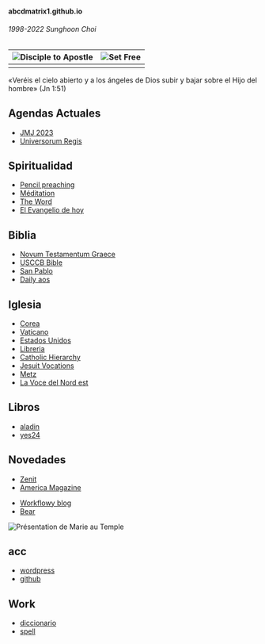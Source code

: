 #### abcdmatrix1.github.io
###### 1998-2022 Sunghoon Choi

| ![Disciple to Apostle](https://www.ncronline.org/files/styles/article_one-third_width/public/Jacob%27s%20ladder_1.jpg) | ![Set Free](https://www.ncronline.org/files/styles/article_one-third_width/public/beelzebul_9.jpg) |
| :--: | :--: |
|  |  |

«Veréis el cielo abierto y a los ángeles de Dios subir y bajar sobre el Hijo del hombre» (Jn 1:51)


## Agendas Actuales
* [JMJ 2023](https://www.lisboa2023.org/es/lisboa2023/el-tema)
* [Universorum Regis](./calendar/LD11-regis.md)


## Spiritualidad
* [Pencil preaching](https://www.ncronline.org/sections/spirituality/pencil-preaching)
* [Méditation](https://www.medaille-miraculeuse.fr/category/meditation)
* [The Word](https://www.americamagazine.org/section/word)
* [El Evangelio de hoy](https://www.dominicos.org/predicacion/evangelio-del-dia/hoy/)


## Biblia
* [Novum Testamentum Graece](https://www.academic-bible.com/en/online-bibles/novum-testamentum-graece-na-28/read-the-bible-text/bibel/text/lesen/stelle/51/60001/69999/ch/06799b2ab9e1b95fa1f3e1d53cf2f7de/)
* [USCCB Bible](https://bible.usccb.org/bible/mark/0)
* [San Pablo](https://www.sanpablo.es/biblia-latinoamericana)
* [Daily aos](http://maria.catholic.or.kr/mi_pr/missa/missa.asp)


## Iglesia
* [Corea](http://www.cbck.or.kr/)
* [Vaticano](http://w2.vatican.va/content/vatican/en.html)
* [Estados Unidos](http://www.usccb.org/)
* [Libreria](http://lib.catholic.ac.kr)
* [Catholic Hierarchy](https://www.catholic-hierarchy.org/diocese/qview.html)
* [Jesuit Vocations](http://vocation.jesuits.kr/)
* [Metz](http://metz.catholique.fr)
* [La Voce del Nord est](http://lavocedelnordest.eu)

## Libros
* [aladin](http://www.aladin.co.kr/)
* [yes24](http://www.yes24.com/)


## Novedades
* [Zenit](https://es.zenit.org/)
* [America Magazine](https://www.americamagazine.org/sections/current-issue)
- [Workflowy blog](https://blog.workflowy.com/)
- [Bear](https://blog.bear.app/)


![Présentation de Marie au Temple ](https://www.medaille-miraculeuse.fr/wp-content/uploads/2020/11/Marie-presentee-au-Temple-Vitraux-de-la-nef-Cathedrale-Notre-Dame-Ottawa.jpg)


## acc
* [wordpress](http://bczqn6.wordpress.com/)
* [github](https://github.com/abcdmatrix1/abcdmatrix1.github.io)


## Work
- [diccionario](https://dict.naver.com/)
- [spell](http://speller.cs.pusan.ac.kr/)
